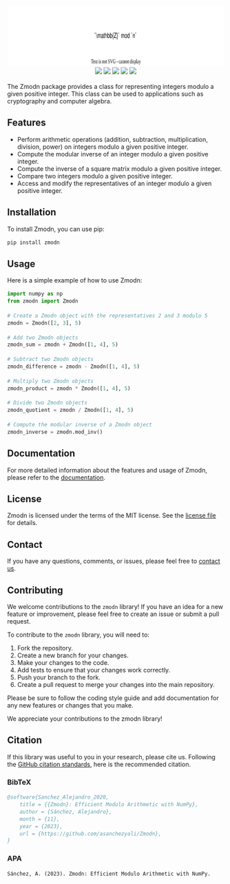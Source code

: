
<div align="center">
  <a href="https://github.com/asanchezyali/Zmodn#readme">
    <img src="logo/logo.svg" alt="Logo" width="100%" height="140">
  </a>
  <a href="https://github.com//Zmodn/actions/workflows/docs.yaml"><img src="https://github.com/mhostetter/galois/actions/workflows/docs.yaml/badge.svg"></a>
  <a href="https://github.com//Zmodn/actions/workflows/lint.yaml"><img src="https://github.com/mhostetter/galois/actions/workflows/lint.yaml/badge.svg"></a>
  <a href="https://github.comrZmodns/actions/workflows/build.yaml"><img src="https://github.com/mhostetter/galois/actions/workflows/build.yaml/badge.svg"></a>
  <a href="https://github.com//Zmodn/actions/workflows/test.yaml"><img src="https://github.com/mhostetter/galois/actions/workflows/test.yaml/badge.svg"></a>
  <a href="https://codecov.io/gh//Zmodn"><img src="https://codecov.io/gh/mhostetter/galois/branch/master/graph/badge.svg?token=3FJML79ZUK"></a>
</div>
<br>
The Zmodn package provides a class for representing integers modulo a given positive integer. This class can be used to
applications such as cryptography and computer algebra.

## Features

- Perform arithmetic operations (addition, subtraction, multiplication, division, power) on integers modulo a given
  positive integer.
- Compute the modular inverse of an integer modulo a given positive integer.
- Compute the inverse of a square matrix modulo a given positive integer.
- Compare two integers modulo a given positive integer.
- Access and modify the representatives of an integer modulo a given positive integer.

## Installation

To install Zmodn, you can use pip:

```bash
pip install zmodn
```

## Usage

Here is a simple example of how to use Zmodn:

```python
import numpy as np
from zmodn import Zmodn

# Create a Zmodn object with the representatives 2 and 3 modulo 5
zmodn = Zmodn([2, 3], 5)

# Add two Zmodn objects
zmodn_sum = zmodn + Zmodn([1, 4], 5)

# Subtract two Zmodn objects
zmodn_difference = zmodn - Zmodn([1, 4], 5)

# Multiply two Zmodn objects
zmodn_product = zmodn * Zmodn([1, 4], 5)

# Divide two Zmodn objects
zmodn_quotient = zmodn / Zmodn([1, 4], 5)

# Compute the modular inverse of a Zmodn object
zmodn_inverse = zmodn.mod_inv()
```

## Documentation

For more detailed information about the features and usage of Zmodn, please refer to the [documentation](https://github.com/username/zmodn/docs).

## License

Zmodn is licensed under the terms of the MIT license. See the [license file](https://github.com/asanchezyali/Zmodn/blob/main/LICENSE) for details.

## Contact

If you have any questions, comments, or issues, please feel free to [contact us](https://github.com/asanchezyali).

## Contributing

We welcome contributions to the `zmodn` library! If you have an idea for a new feature or improvement, please feel free to create an issue or submit a pull request.

To contribute to the `zmodn` library, you will need to:

1. Fork the repository.
2. Create a new branch for your changes.
3. Make your changes to the code.
4. Add tests to ensure that your changes work correctly.
5. Push your branch to the fork.
6. Create a pull request to merge your changes into the main repository.

Please be sure to follow the coding style guide and add documentation for any new features or changes that you make.

We appreciate your contributions to the zmodn library!

## Citation

If this library was useful to you in your research, please cite us. Following the [GitHub citation standards](https://docs.github.com/en/github/creating-cloning-and-archiving-repositories/creating-a-repository-on-github/about-citation-files), here is the recommended citation.

### BibTeX

```bibtex
@software{Sanchez_Alejandro_2020,
    title = {{Zmodn}: Efficient Modulo Arithmetic with NumPy},
    author = {Sánchez, Alejandro},
    month = {11},
    year = {2023},
    url = {https://github.com/asanchezyali/Zmodn},
}
```

### APA

```
Sánchez, A. (2023). Zmodn: Efficient Modulo Arithmetic with NumPy.
```
